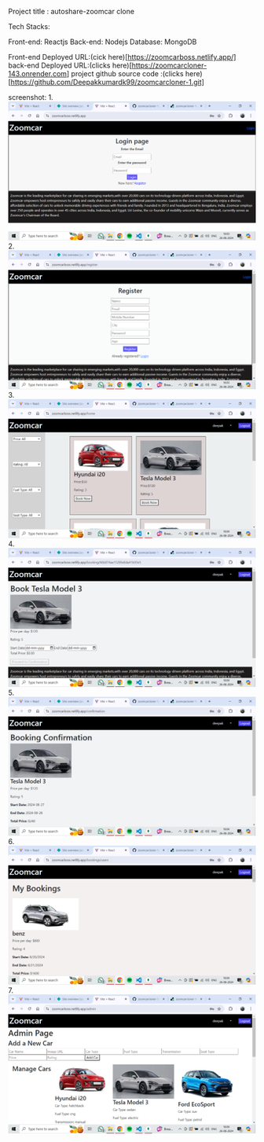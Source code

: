 Project title : autoshare-zoomcar clone


Tech Stacks:

Front-end: Reactjs
Back-end: Nodejs
Database: MongoDB

Front-end Deployed URL:(cick here)[https://zoomcarboss.netlify.app/]
back-end Deployed URL:(clicks here)[https://zoomcarcloner-143.onrender.com]
project github source code :(clicks here)[https://github.com/Deepakkumardk99/zoomcarcloner-1.git]

screenshot:
1.![loginpage](<Screenshot (45).png>)
2.![register](<Screenshot (46).png>)
3.![homepage](<Screenshot (47).png>)
4.![booking page](<Screenshot (48).png>)
5.![confirmation page](<Screenshot (49).png>)
6.![my booking](<Screenshot (50).png>)
7.![admin page](<Screenshot (51).png>)